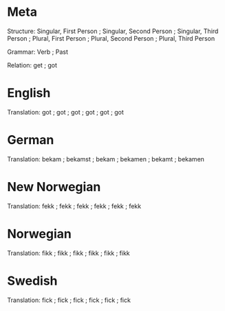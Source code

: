 Meta
====

Structure: Singular, First Person ; Singular, Second Person ; Singular, Third Person ;
           Plural, First Person   ; Plural, Second Person   ; Plural, Third Person

Grammar:   Verb ; Past

Relation:  get ; got



English
=======

Translation: got ; got ; got ;
             got ; got ; got



German
======

Translation: bekam   ; bekamst ; bekam   ;
             bekamen ; bekamt  ; bekamen



New Norwegian
=============

Translation: fekk ; fekk ; fekk ;
             fekk ; fekk ; fekk



Norwegian
=========

Translation: fikk ; fikk ; fikk ;
             fikk ; fikk ; fikk



Swedish
=======

Translation: fick ; fick ; fick ;
             fick ; fick ; fick
